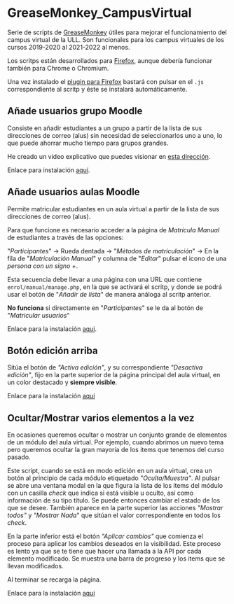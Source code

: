 # GreaseMonkey_CampusVirtual

Serie de scripts de [GreaseMonkey][GM] útiles para mejorar el funcionamiento
del campus virtual de la ULL.
Son funcionales para los campus virtuales de los cursos 2019-2020 al
2021-2022 al menos.

Los scritps están desarrollados para [Firefox][FF],
aunque debería funcionar también para Chrome o Chromium.

[GM]: https://www.greasespot.net/
[FF]: https://www.mozilla.org/es-ES/firefox/

Una vez instalado el [plugin para Firefox][GMFF] bastará con pulsar en
el `.js`  correspondiente al scritp y éste se instalará automáticamente.

[GMFF]:https://addons.mozilla.org/es/firefox/addon/greasemonkey/

## Añade usuarios grupo Moodle

Consiste en añadir estudiantes a un grupo a partir de la lista
de sus direcciones de correo (alus)
sin necesidad de seleccionarlos uno a uno,
lo que puede ahorrar mucho tiempo para grupos grandes.

He creado un video explicativo que puedes visionar
en [esta dirección](https://tuvideo.encanarias.info/videos/watch/8514a3d0-5c69-414f-9453-4a9f8e8303fe).

Enlace para instalación [aquí](https://github.com/Universidad-de-La-Laguna/GreaseMonkey_CampusVirtual/raw/master/A%C3%B1ade%20usuarios%20grupo%20Moodle/A%C3%B1ade%20usuarios%20grupo%20Moodle.user.js).

## Añade usuarios aulas Moodle

Permite matricular
estudiantes en un aula virtual
a partir de la lista
de sus direcciones de correo (alus).

Para que funcione es necesario acceder a la página de
*Matrícula Manual* de estudiantes a través de las opciones:

"*Participantes*" → Rueda dentada →
"*Métodos de matriculación*" →
En la fila de "*Matriculación Manual*" y columna de "*Editar*"
pulsar el icono de una *persona con un signo +*.

Esta secuencia debe llevar a una página con una
URL que contiene `enrol/manual/manage.php`, en la
que se activará el scritp, y donde se podrá usar el botón
de "*Añadir de lista*" de manera análoga al
scritp anterior.

**No funciona** si directamente en "*Participantes*" se le da
al botón de "*Matricular usuarios*"

Enlace para la instalación [aqui](https://github.com/Universidad-de-La-Laguna/GreaseMonkey_CampusVirtual/raw/master/A%C3%B1ade%20usuarios%20aulas%20Moodle/A%C3%B1ade%20usuarios%20aulas%20Moodle.user.js).


## Botón edición arriba

Sitúa el botón de *"Activa edición"*,
y su correspondiente *"Desactiva edición"*,
fijo en la parte superior de la página principal del aula virtual,
en un color destacado y **siempre visible**.

Enlace para la instalación [aqui](https://github.com/Universidad-de-La-Laguna/GreaseMonkey_CampusVirtual/raw/master/Boton%20edicion%20arriba/Boton%20edicion%20arriba.user.js)

## Ocultar/Mostrar varios elementos a la vez

En ocasiones queremos ocultar o mostrar un conjunto grande de elementos de
un módulo del aula virtual.
Por ejemplo, cuando abrimos un nuevo tema pero queremos ocultar la gran
mayoría de los items que tenemos del curso pasado.

Este script, cuando se está en modo edición en un aula virtual,
crea un botón al principio de cada módulo etiquetado *"Oculta/Muestra"*.
Al pulsar se abre una ventana modal en la que figura la lista de
los items del módulo con un casilla *check* que indica si está visible
u oculto, así como información de su tipo título.
Se puede entonces cambiar el estado de los que se desee.
También aparece en la parte superior las acciones *"Mostrar todos"* y
*"Mostrar Nada*" que sitúan el valor correspondiente en todos los *check*.

En la parte inferior está el botón *"Aplicar cambios"* que comienza el proceso
para aplicar los cambios deseados en la visibilidad.
Este proceso es lento ya que se te tiene que hacer una
llamada a la API por cada elemento modificado.
Se muestra una barra de progreso y los items que se llevan modificados.

Al terminar se recarga la página.

Enlace para la instalación [aqui](https://github.com/Universidad-de-La-Laguna/GreaseMonkey_CampusVirtual/raw/master/Moodle%20oculta%20muestra%20varios/Moodle%20oculta%20muestra%20varios.user.js)
